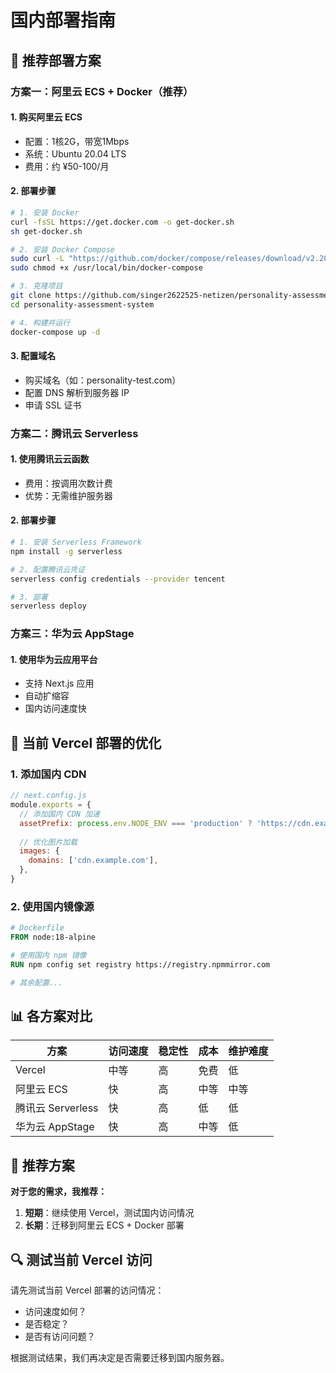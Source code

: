 # 国内部署指南

## 🚀 推荐部署方案

### 方案一：阿里云 ECS + Docker（推荐）

#### 1. 购买阿里云 ECS
- 配置：1核2G，带宽1Mbps
- 系统：Ubuntu 20.04 LTS
- 费用：约 ¥50-100/月

#### 2. 部署步骤
```bash
# 1. 安装 Docker
curl -fsSL https://get.docker.com -o get-docker.sh
sh get-docker.sh

# 2. 安装 Docker Compose
sudo curl -L "https://github.com/docker/compose/releases/download/v2.20.0/docker-compose-$(uname -s)-$(uname -m)" -o /usr/local/bin/docker-compose
sudo chmod +x /usr/local/bin/docker-compose

# 3. 克隆项目
git clone https://github.com/singer2622525-netizen/personality-assessment-system.git
cd personality-assessment-system

# 4. 构建并运行
docker-compose up -d
```

#### 3. 配置域名
- 购买域名（如：personality-test.com）
- 配置 DNS 解析到服务器 IP
- 申请 SSL 证书

### 方案二：腾讯云 Serverless

#### 1. 使用腾讯云云函数
- 费用：按调用次数计费
- 优势：无需维护服务器

#### 2. 部署步骤
```bash
# 1. 安装 Serverless Framework
npm install -g serverless

# 2. 配置腾讯云凭证
serverless config credentials --provider tencent

# 3. 部署
serverless deploy
```

### 方案三：华为云 AppStage

#### 1. 使用华为云应用平台
- 支持 Next.js 应用
- 自动扩缩容
- 国内访问速度快

## 🔧 当前 Vercel 部署的优化

### 1. 添加国内 CDN
```javascript
// next.config.js
module.exports = {
  // 添加国内 CDN 加速
  assetPrefix: process.env.NODE_ENV === 'production' ? 'https://cdn.example.com' : '',
  
  // 优化图片加载
  images: {
    domains: ['cdn.example.com'],
  },
}
```

### 2. 使用国内镜像源
```dockerfile
# Dockerfile
FROM node:18-alpine

# 使用国内 npm 镜像
RUN npm config set registry https://registry.npmmirror.com

# 其余配置...
```

## 📊 各方案对比

| 方案 | 访问速度 | 稳定性 | 成本 | 维护难度 |
|------|----------|--------|------|----------|
| Vercel | 中等 | 高 | 免费 | 低 |
| 阿里云 ECS | 快 | 高 | 中等 | 中等 |
| 腾讯云 Serverless | 快 | 高 | 低 | 低 |
| 华为云 AppStage | 快 | 高 | 中等 | 低 |

## 🎯 推荐方案

**对于您的需求，我推荐：**

1. **短期**：继续使用 Vercel，测试国内访问情况
2. **长期**：迁移到阿里云 ECS + Docker 部署

## 🔍 测试当前 Vercel 访问

请先测试当前 Vercel 部署的访问情况：
- 访问速度如何？
- 是否稳定？
- 是否有访问问题？

根据测试结果，我们再决定是否需要迁移到国内服务器。
